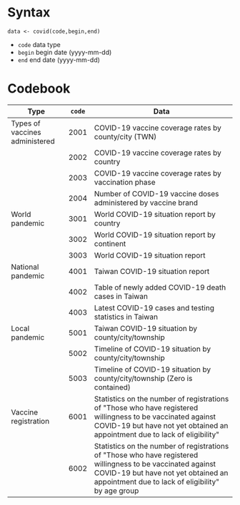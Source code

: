 # Syntax

`data <- covid(code,begin,end)`

* `code` data type 
* `begin` begin date (yyyy-mm-dd)
* `end` end date (yyyy-mm-dd)

# Codebook

| Type                           | `code` | Data                                                                                                                                                                                                    |
|--------------------------------|------|---------------------------------------------------------------------------------------------------------------------------------------------------------------------------------------------------------|
| Types of vaccines administered | 2001 | COVID-19 vaccine coverage rates by county/city (TWN)                                                                                                                                                    |
|                                | 2002 | COVID-19 vaccine coverage rates by country                                                                                                                                                              |
|                                | 2003 | COVID-19 vaccine coverage rates by vaccination phase                                                                                                                                                    |
|                                | 2004 | Number of COVID-19 vaccine doses administered by vaccine brand                                                                                                                                          |
| World pandemic                 | 3001 | World COVID-19 situation report by country                                                                                                                                                              |
|                                | 3002 | World COVID-19 situation report by continent                                                                                                                                                            |
|                                | 3003 | World COVID-19 situation report                                                                                                                                                                         |
| National pandemic              | 4001 | Taiwan COVID-19 situation report                                                                                                                                                                        |
|                                | 4002 | Table of newly added COVID-19 death cases in Taiwan                                                                                                                                                     |
|                                | 4003 | Latest COVID-19 cases and testing statistics in Taiwan                                                                                                                                                  |
| Local pandemic                 | 5001 | Taiwan COVID-19 situation by county/city/township                                                                                                                                                       |
|                                | 5002 | Timeline of COVID-19 situation by county/city/township                                                                                                                                                  |
|                                | 5003 | Timeline of COVID-19 situation by county/city/township (Zero is contained)                                                                                                                              |
| Vaccine registration           | 6001 | Statistics on the number of registrations of "Those who have registered willingness to be vaccinated against COVID-19 but have not yet obtained an appointment due to lack of eligibility"              |
|                                | 6002 | Statistics on the number of registrations of "Those who have registered willingness to be vaccinated against COVID-19 but have not yet obtained an appointment due to lack of eligibility" by age group |
